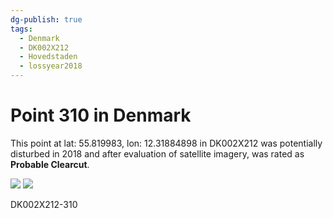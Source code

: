```yaml
---
dg-publish: true
tags:
  - Denmark
  - DK002X212
  - Hovedstaden
  - lossyear2018
---
```


# Point 310 in Denmark

This point at lat: 55.819983, lon: 12.31884898 in DK002X212 was potentially disturbed in 2018 and after evaluation of satellite imagery, was rated as **Probable Clearcut**.

<div class='juxtapose' data-showcredits='false'>
<img src='https://baserow-backend-production20240528124524339000000001.s3.amazonaws.com/user_files/ZnYqmiGAWjBkbuUZtvdIPQ7RZJloKPn7_375d3d1fa956df90984d65202113fa775e465db4a02d49ece5a9adea116e374f.png' data-label='September 2016' />
<img src='https://baserow-backend-production20240528124524339000000001.s3.amazonaws.com/user_files/4x1evH3vDrlWoU0QnKX4bD5aLwBadm2k_e96cf03bf6bad64bb36d70a7622e8be3f7c59593c482b6c28b697834803b0032.png' data-label='August 2019' />
</div>

DK002X212-310